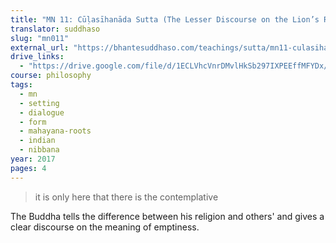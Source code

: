 ```yaml
---
title: "MN 11: Cūḷasīhanāda Sutta (The Lesser Discourse on the Lion’s Roar)"
translator: suddhaso
slug: "mn011"
external_url: "https://bhantesuddhaso.com/teachings/sutta/mn11-culasihanada-sutta/"
drive_links:
  - "https://drive.google.com/file/d/1ECLVhcVnrDMvlHkSb297IXPEEffMFYDx/view?usp=drivesdk"
course: philosophy
tags:
  - mn
  - setting
  - dialogue
  - form
  - mahayana-roots
  - indian
  - nibbana
year: 2017
pages: 4
---
```


> it is only here that there is the contemplative

The Buddha tells the difference between his religion and others' and gives a clear discourse on the meaning of emptiness.
